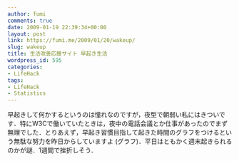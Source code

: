 ```yaml
---
author: fumi
comments: true
date: 2009-01-19 22:39:34+00:00
layout: post
link: https://fumi.me/2009/01/20/wakeup/
slug: wakeup
title: 生活改善応援サイト 早起き生活
wordpress_id: 595
categories:
- LifeHack
tags:
- LifeHack
- Statistics
---
```


早起きして何かするというのは憧れなのですが，夜型で朝弱い私にはきついです．特にW3Cで働いていたときは，夜中の電話会議とか仕事があったのでまず無理でした．とりあえず，早起き習慣目指して起きた時間のグラフをつけるという無駄な努力を昨日からしていますよ (グラフ)．平日はともかく週末起きられるのかが謎．1週間で挫折しそう．
